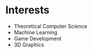 

<!---
ThobiasKH/ThobiasKH is a ✨ special ✨ repository because its `README.md` (this file) appears on your GitHub profile.
You can click the Preview link to take a look at your changes.
--->

# Interests
- Theoretical Computer Science
- Machine Learning
- Game Development
- 3D Graphics
